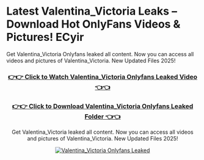 # Latest Valentina_Victoria Leaks – Download Hot OnlyFans Videos & Pictures! ECyir

Get Valentina_Victoria Onlyfans leaked all content. Now you can access all videos and pictures of Valentina_Victoria. New Updated Files 2025!  
<div align="center">
  
### [👉👉 Click to Watch Valentina_Victoria Onlyfans Leaked Video 👈👈](https://links2leaks.com/valentina_victoria)  
### [👉👉 Click to Download Valentina_Victoria Onlyfans Leaked Folder 👈👈](https://links2leaks.com/valentina_victoria)  

Get Valentina_Victoria leaked all content. Now you can access all videos and pictures of Valentina_Victoria. New Updated Files 2025!  

[![Valentina_Victoria Onlyfans Leaked](https://i.ibb.co/93hzkbrt/l2l.gif)](https://links2leaks.com/valentina_victoria)  

</div>
